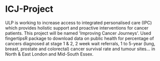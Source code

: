 # ICJ-Project
ULP is working to increase access to integrated personalised care (IPC) which provides holistic support and proactive interventions for cancer patients. This project will be named 'Improving Cancer Journeys'.
Used fingertipsR package to download data on public health for percentage of cancers diagnosed at stage 1 & 2, 2 week wait referrals, 1 to 5-year (lung, breast, prostate and colorectal) cancer survival rate and tumour sites... in North & East London and Mid-South Essex.

